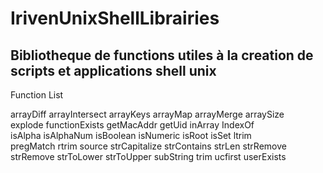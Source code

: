 # IrivenUnixShellLibrairies
Bibliotheque de functions utiles à la creation de scripts et applications shell unix
------------------------------------------------------------------------------------------------------------

Function List								
										
   arrayDiff  arrayIntersect  arrayKeys  arrayMap  arrayMerge  arraySize	
   explode  functionExists  getMacAddr  getUid	  inArray	IndexOf		
   isAlpha  isAlphaNum	  isBoolean  isNumeric  isRoot	isSet	ltrim		
   pregMatch  rtrim  source  strCapitalize  strContains  strLen  strRemove	
   strRemove  strToLower  strToUpper  subString  trim  ucfirst  userExists
